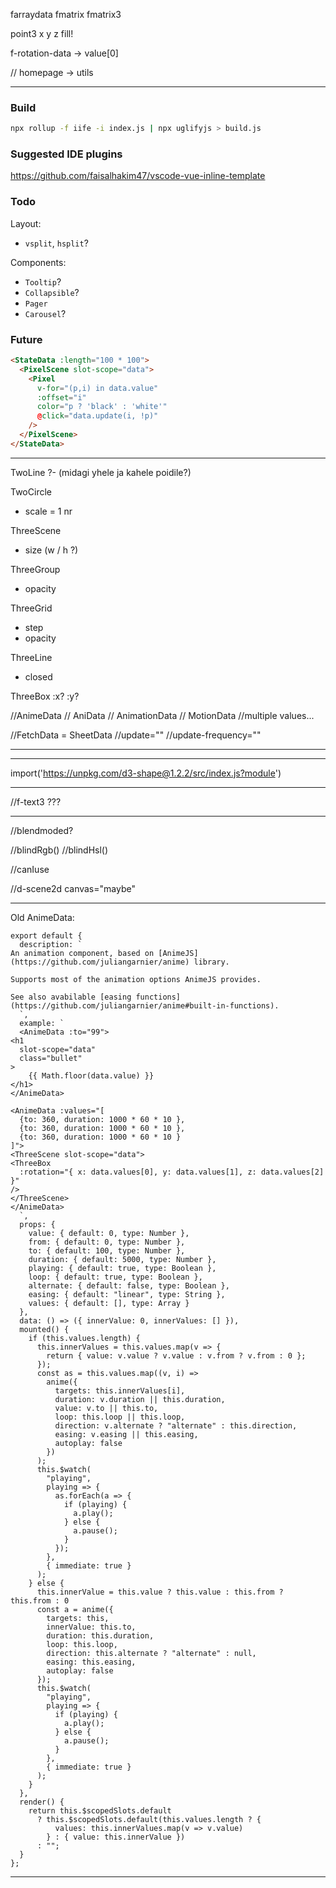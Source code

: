 farraydata fmatrix fmatrix3

point3 x y z fill!

f-rotation-data -> value[0]

// homepage -> utils


---

### Build

```sh
npx rollup -f iife -i index.js | npx uglifyjs > build.js
```

### Suggested IDE plugins

https://github.com/faisalhakim47/vscode-vue-inline-template

### Todo

Layout:

- `vsplit`, `hsplit`?

Components:

- `Tooltip`?
- `Collapsible`?
- `Pager`
- `Carousel`?

### Future

```html
<StateData :length="100 * 100">
  <PixelScene slot-scope="data">
    <Pixel
      v-for="(p,i) in data.value"
      :offset="i"
      color="p ? 'black' : 'white'"
      @click="data.update(i, !p)"
    />
  </PixelScene>
</StateData>
```
---

TwoLine
?- (midagi yhele ja kahele poidile?)

TwoCircle
- scale = 1 nr

ThreeScene
- size (w / h ?)

ThreeGroup
- opacity

ThreeGrid
- step
- opacity

ThreeLine 
- closed

ThreeBox
:x?
:y?

//AnimeData // AniData // AnimationData // MotionData
//multiple values...

//FetchData = SheetData
//update=""
//update-frequency=""

---

<StateData :length="3">
  <TwoScene slot-scope="data">
    <circle
      v-for="(x,i) in data.value"
      :key="i"
      :cx="i - 1"
      r="0.5"
      :fill="
      data.value[i] ? 'var(--red)' : 'var(--primary)'
      "
      @click="data.update(i, 1 - data.value[i])"
    />
  </TwoScene>
</StateData>

---

import('https://unpkg.com/d3-shape@1.2.2/src/index.js?module')

---

//f-text3 ???

---

//blendmoded?

//blindRgb()
//blindHsl()

//canIuse

//d-scene2d canvas="maybe"

---

Old AnimeData:


```
export default {
  description: `
An animation component, based on [AnimeJS](https://github.com/juliangarnier/anime) library.

Supports most of the animation options AnimeJS provides.

See also avabilable [easing functions](https://github.com/juliangarnier/anime#built-in-functions). 
  `,
  example: `
  <AnimeData :to="99">
<h1
  slot-scope="data"
  class="bullet"
>
    {{ Math.floor(data.value) }}
</h1>
</AnimeData>

<AnimeData :values="[
  {to: 360, duration: 1000 * 60 * 10 },
  {to: 360, duration: 1000 * 60 * 10 },
  {to: 360, duration: 1000 * 60 * 10 }
]">
<ThreeScene slot-scope="data">
<ThreeBox
  :rotation="{ x: data.values[0], y: data.values[1], z: data.values[2] }"
/>
</ThreeScene>
</AnimeData>
  `,
  props: {
    value: { default: 0, type: Number },
    from: { default: 0, type: Number },
    to: { default: 100, type: Number },
    duration: { default: 5000, type: Number },
    playing: { default: true, type: Boolean },
    loop: { default: true, type: Boolean },
    alternate: { default: false, type: Boolean },
    easing: { default: "linear", type: String },
    values: { default: [], type: Array }
  },
  data: () => ({ innerValue: 0, innerValues: [] }),
  mounted() {
    if (this.values.length) {
      this.innerValues = this.values.map(v => {
        return { value: v.value ? v.value : v.from ? v.from : 0 };
      });
      const as = this.values.map((v, i) =>
        anime({
          targets: this.innerValues[i],
          duration: v.duration || this.duration,
          value: v.to || this.to,
          loop: this.loop || this.loop,
          direction: v.alternate ? "alternate" : this.direction,
          easing: v.easing || this.easing,
          autoplay: false
        })
      );
      this.$watch(
        "playing",
        playing => {
          as.forEach(a => {
            if (playing) {
              a.play();
            } else {
              a.pause();
            }
          });
        },
        { immediate: true }
      );
    } else {
      this.innerValue = this.value ? this.value : this.from ? this.from : 0
      const a = anime({
        targets: this,
        innerValue: this.to,
        duration: this.duration,
        loop: this.loop,
        direction: this.alternate ? "alternate" : null,
        easing: this.easing,
        autoplay: false
      });
      this.$watch(
        "playing",
        playing => {
          if (playing) {
            a.play();
          } else {
            a.pause();
          }
        },
        { immediate: true }
      );
    }
  },
  render() {
    return this.$scopedSlots.default
      ? this.$scopedSlots.default(this.values.length ? {
          values: this.innerValues.map(v => v.value)
        } : { value: this.innerValue })
      : "";
  }
};
```

---

<array-data :length="10" :dimensions="2">
  <three-scene slot-scope="data">
<three-group
    :rotation="{ y: -0.5, x: 0.5 }"
    :scale="{x: 0.5,y: 0.5, z: 0.5}"
  >
<three-group v-for="(col, x) in data.value">
  <three-box
    v-for="(value, y) in col"
    :key="x * y"
    :position="{ x: 4 / 10 * x - 2, y: 4 / 10 * y - 2 }"
    :width="4 / 10"
    :height="4 / 10"
    :depth="4 / 10"
  />
  </three-group>
  </three-group>
  </three-scene>
</array-data>